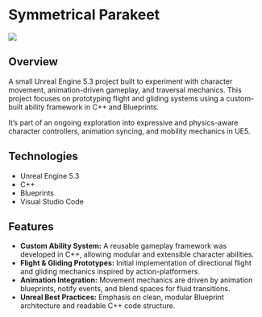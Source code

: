 # Symmetrical Parakeet
![](https://github.com/Kotuon/symmetrical_parakeet/blob/main/symmetrical_parakeet_gif.gif)

## Overview

A small Unreal Engine 5.3 project built to experiment with character movement, animation-driven gameplay, and traversal mechanics. This project focuses on prototyping flight and gliding systems using a custom-built ability framework in C++ and Blueprints.

It’s part of an ongoing exploration into expressive and physics-aware character controllers, animation syncing, and mobility mechanics in UE5.

## Technologies

* Unreal Engine 5.3
* C++
* Blueprints
* Visual Studio Code

## Features

* __Custom Ability System:__ A reusable gameplay framework was developed in C++, allowing modular and extensible character abilities.
* __Flight & Gliding Prototypes:__ Initial implementation of directional flight and gliding mechanics inspired by action-platformers.
* __Animation Integration:__ Movement mechanics are driven by animation blueprints, notify events, and blend spaces for fluid transitions.
* __Unreal Best Practices:__ Emphasis on clean, modular Blueprint architecture and readable C++ code structure.
